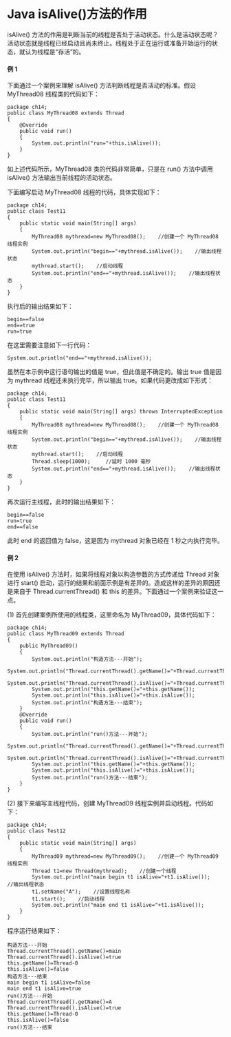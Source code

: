 # Java isAlive()方法的作用

isAlive() 方法的作用是判断当前的线程是否处于活动状态。什么是活动状态呢？活动状态就是线程已经启动且尚未终止。线程处于正在运行或准备开始运行的状态，就认为线程是“存活”的。

#### 例 1

下面通过一个案例来理解 isAlive() 方法判断线程是否活动的标准。假设 MyThread08 线程类的代码如下：

```
package ch14;
public class MyThread08 extends Thread
{
    @Override 
    public void run()
    { 
        System.out.println("run="+this.isAlive()); 
    }
}
```

如上述代码所示，MyThread08 类的代码非常简单，只是在 run() 方法中调用 isAlive() 方法输出当前线程的活动状态。

下面编写启动 MyThread08 线程的代码，具体实现如下：

```
package ch14;
public class Test11
{
    public static void main(String[] args)
    {
        MyThread08 mythread=new MyThread08();    //创建一个 MyThread08 线程实例
        System.out.println("begin=="+mythread.isAlive());    //输出线程状态
        mythread.start();    //启动线程
        System.out.println("end=="+mythread.isAlive());    //输出线程状态
    }
}
```

执行后的输出结果如下：

```
begin==false
end==true
run=true
```

在这里需要注意如下一行代码：

```
System.out.println("end=="+mythread.isAlive());
```

虽然在本示例中这行语句输出的值是 true，但此值是不确定的。输出 true 值是因为 mythread 线程还未执行完毕，所以输出 true。如果代码更改成如下形式：

```
package ch14;
public class Test11
{
    public static void main(String[] args) throws InterruptedException
    { 
        MyThread08 mythread=new MyThread08();    //创建一个 MyThread08 线程实例
        System.out.println("begin=="+mythread.isAlive());    //输出线程状态
        mythread.start();    //启动线程
        Thread.sleep(1000);     //延时 1000 毫秒
        System.out.println("end=="+mythread.isAlive());    //输出线程状态
    }
}
```

再次运行主线程，此时的输出结果如下：

```
begin==false
run=true
end==false
```

此时 end 的返回值为 false，这是因为 mythread 对象已经在 1 秒之内执行完毕。

#### 例 2

在使用 isAlive() 方法时，如果将线程对象以构造参数的方式传递给 Thread 对象进行 start() 启动，运行的结果和前面示例是有差异的。造成这样的差异的原因还是来自于 Thread.currentThread() 和 this 的差异。下面通过一个案例来验证这一点。

(1) 首先创建案例所使用的线程类，这里命名为 MyThread09，具体代码如下：

```
package ch14;
public class MyThread09 extends Thread
{
    public MyThread09()
    {
        System.out.println("构造方法---开始");
        System.out.println("Thread.currentThread().getName()="+Thread.currentThread().getName());
        System.out.println("Thread.currentThread().isAlive()="+Thread.currentThread().isAlive());
        System.out.println("this.getName()="+this.getName());
        System.out.println("this.isAlive()="+this.isAlive());
        System.out.println("构造方法---结束");
    }
    @Override
    public void run()
    {
        System.out.println("run()方法---开始");
        System.out.println("Thread.currentThread().getName()="+Thread.currentThread().getName());
        System.out.println("Thread.currentThread().isAlive()="+Thread.currentThread().isAlive());
        System.out.println("this.getName()="+this.getName());
        System.out.println("this.isAlive()="+this.isAlive());
        System.out.println("run()方法---结束");
    }
}
```

(2) 接下来编写主线程代码，创建 MyThread09 线程实例并启动线程。代码如下：

```
package ch14;
public class Test12
{
    public static void main(String[] args)
    {
        MyThread09 mythread=new MyThread09();    //创建一个 MyThread09 线程实例
        Thread t1=new Thread(mythread);    //创建一个线程
        System.out.println("main begin t1 isAlive="+t1.isAlive());    //输出线程状态
        t1.setName("A");    //设置线程名称
        t1.start();    //启动线程
        System.out.println("main end t1 isAlive="+t1.isAlive());
    }
}
```

程序运行结果如下：

```
构造方法---开始
Thread.currentThread().getName()=main
Thread.currentThread().isAlive()=true
this.getName()=Thread-0
this.isAlive()=false
构造方法---结束
main begin t1 isAlive=false
main end t1 isAlive=true
run()方法---开始
Thread.currentThread().getName()=A
Thread.currentThread().isAlive()=true
this.getName()=Thread-0
this.isAlive()=false
run()方法---结束
```
